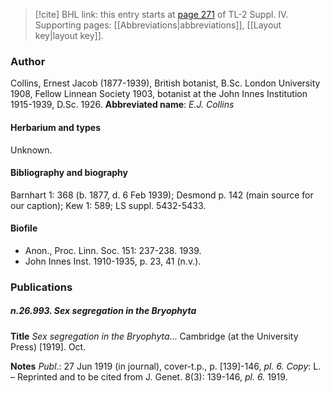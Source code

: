 > [!cite] BHL link: this entry starts at [page 271](https://www.biodiversitylibrary.org/page/33265948) of TL-2 Suppl. IV.
> Supporting pages: [[Abbreviations|abbreviations]], [[Layout key|layout key]].

### Author

Collins, Ernest Jacob (1877-1939), British botanist, B.Sc. London University 1908, Fellow Linnean Society 1903, botanist at the John Innes Institution 1915-1939, D.Sc. 1926. 
**Abbreviated name**: *E.J. Collins*

#### Herbarium and types

Unknown.

#### Bibliography and biography

Barnhart 1: 368 (b. 1877, d. 6 Feb 1939); Desmond p. 142 (main source for our caption); Kew 1: 589; LS suppl. 5432-5433.

#### Biofile

- Anon., Proc. Linn. Soc. 151: 237-238. 1939.
- John Innes Inst. 1910-1935, p. 23, 41 (n.v.).

### Publications

##### n.26.993. Sex segregation in the Bryophyta

**Title**
*Sex segregation in the Bryophyta*... Cambridge (at the University Press) \[1919\]. Oct.

**Notes**
*Publ*.: 27 Jun 1919 (in journal), cover-t.p., p. \[139\]-146, *pl. 6.* *Copy*: L. – Reprinted and to be cited from J. Genet. 8(3): 139-146, *pl. 6.* 1919.

